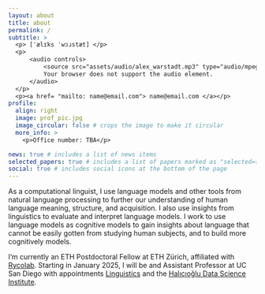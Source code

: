 ```yaml
---
layout: about
title: about
permalink: /
subtitle: >
  <p> [ˈælɪks ˈwɔɹstæt] </p>
  <p>
      <audio controls>
          <source src="assets/audio/alex_warstadt.mp3" type="audio/mpeg">
          Your browser does not support the audio element.
      </audio>
  </p>
  <p><a href= "mailto: name@email.com"> name@email.com </a></p>
profile:
  align: right
  image: prof_pic.jpg
  image_circular: false # crops the image to make it circular
  more_info: >
    <p>Office number: TBA</p>

news: true # includes a list of news items
selected_papers: true # includes a list of papers marked as "selected={true}"
social: true # includes social icons at the bottom of the page
---
```


As a computational linguist, I use language models and other tools from natural language processing 
to further our understanding of human language meaning, structure, and acquisition. 
I also use insights from linguistics to evaluate and interpret language models. 
I work to use language models as cognitive models to gain insights about language that cannot be easily gotten 
from studying human subjects, and to build more cognitively models.

I’m currently an ETH Postdoctoral Fellow at ETH Zürich, affiliated with [Rycolab](https://rycolab.io/). 
Starting in January 2025, I will be and Assistant Professor at UC San Diego with appointments [Linguistics](https://linguistics.ucsd.edu/) and the [Halıcıoğlu Data Science Institute](https://datascience.ucsd.edu/).


